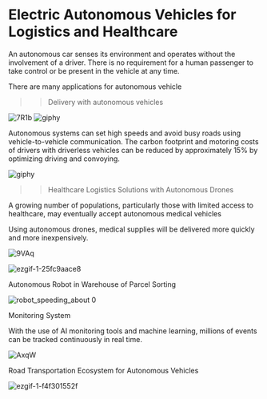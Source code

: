 # Electric Autonomous Vehicles for Logistics and Healthcare
An autonomous car senses its environment and operates without the involvement of a driver. There is no requirement for a human passenger to take control or be present in the vehicle at any time.


There are many applications for autonomous vehicle 

>> Delivery  with autonomous vehicles


![7R1b](https://user-images.githubusercontent.com/103935236/179872535-272cdc14-c3eb-4598-89ce-215cb67768d0.gif) ![giphy](https://user-images.githubusercontent.com/103935236/179874693-3435ebd7-cd5c-4168-963e-fce5b6e5ac36.gif)


Autonomous systems can set high speeds and avoid busy roads using vehicle-to-vehicle communication. The carbon footprint and motoring costs of drivers with driverless vehicles can be reduced by approximately 15% by optimizing driving and convoying.

![giphy](https://user-images.githubusercontent.com/103935236/179874693-3435ebd7-cd5c-4168-963e-fce5b6e5ac36.gif)




>> Healthcare Logistics Solutions with Autonomous Drones

A growing number of populations, particularly those with limited access to healthcare, may eventually accept autonomous medical vehicles

Using autonomous drones, medical supplies will be delivered more quickly and more inexpensively.

![9VAq](https://user-images.githubusercontent.com/103935236/179873002-ecac04ab-a7bd-4f73-9f04-2c8198c8c880.gif)


![ezgif-1-25fc9aace8](https://user-images.githubusercontent.com/103935236/180164481-11a3c110-e830-41e4-8181-1a3228b7d0e5.gif)


Autonomous Robot in Warehouse of Parcel Sorting

![robot_speeding_about 0](https://user-images.githubusercontent.com/103935236/180171671-d74bc3d2-46c9-4ad6-b98e-03614ec1ad01.gif)


Monitoring System

With the use of AI monitoring tools and machine learning, millions of events can be tracked continuously in real time.

![AxqW](https://user-images.githubusercontent.com/103935236/179873661-4e19e1a8-d6c6-4f48-8b6e-9deef8d5d67d.gif)



Road Transportation Ecosystem for Autonomous Vehicles


![ezgif-1-f4f301552f](https://user-images.githubusercontent.com/103935236/180164161-20345507-2022-4de1-8e4c-5eece67fec40.gif)
